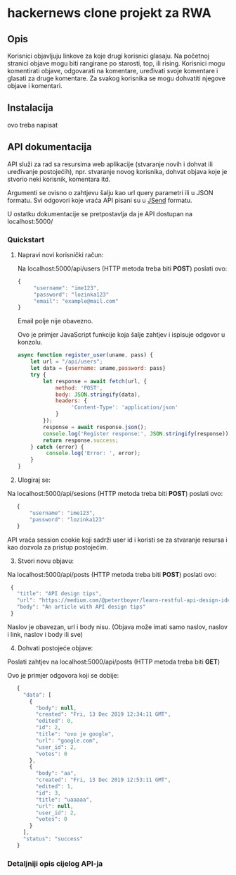 # hackernews clone projekt za RWA

## Opis

Korisnici objavljuju linkove za koje drugi korisnici glasaju. Na početnoj stranici objave mogu biti rangirane po starosti, top, ili rising. Korisnici mogu komentirati objave, odgovarati na komentare, uređivati svoje komentare i glasati za druge komentare. Za svakog korisnika se mogu dohvatiti njegove objave i komentari.

## Instalacija

ovo treba napisat

## API dokumentacija

API služi za rad sa resursima web aplikacije (stvaranje novih i dohvat ili uređivanje postojećih), npr. stvaranje novog korisnika, dohvat objava koje je stvorio neki korisnik, komentara itd.

Argumenti se ovisno o zahtjevu šalju kao url query parametri ili u JSON formatu. Svi odgovori koje vraća API pisani su u [JSend](https://github.com/omniti-labs/jsend) formatu.

U ostatku dokumentacije se pretpostavlja da je API dostupan na localhost:5000/

### Quickstart

1. Napravi novi korisnički račun:

   Na localhost:5000/api/users (HTTP metoda treba biti **POST**) poslati ovo:
   ```javascript
   {
     	"username": "ime123",
     	"password": "lozinka123"
     	"email": "example@mail.com"
   }
   ```

   Email polje nije obavezno.

   Ovo je primjer JavaScript funkcije koja šalje zahtjev i ispisuje odgovor u konzolu.
   ```javascript
   async function register_user(uname, pass) {
	   let url = "/api/users";
	   let data = {username: uname,password: pass}
	   try {
		   let response = await fetch(url, {
			   method: 'POST',
			   body: JSON.stringify(data),
			   headers: {
			   		'Content-Type': 'application/json'
			   }
		   });
		   response = await response.json();
		   console.log('Register response:', JSON.stringify(response));
		   return response.success;
	   } catch (error) {
	   		console.log('Error: ', error);
	   }
   }
   ```

2. Ulogiraj se:

 Na localhost:5000/api/sesions (HTTP metoda treba biti **POST**) poslati ovo:
 ```javascript
	{
		"username": "ime123",
		"password": "lozinka123"
	}
 ```

 API vraća session cookie koji sadrži user id i koristi se za stvaranje resursa i kao dozvola za pristup postojećim.
 
3. Stvori novu objavu:

 Na localhost:5000/api/posts (HTTP metoda treba biti **POST**) poslati ovo:
 ```javascript
  {
  	"title": "API design tips",
  	"url": "https://medium.com/@petertboyer/learn-restful-api-design-ideals-c5ec915a430f?"
  	"body": "An article with API design tips"
  }
 ```
 
 Naslov je obavezan, url i body nisu. (Objava može imati samo naslov, naslov i link, naslov i body ili sve)

4. Dohvati postojeće objave:

 Poslati zahtjev na localhost:5000/api/posts (HTTP metoda treba biti **GET**)

 Ovo je primjer odgovora koji se dobije:
 ```javascript
	{
	  "data": [
	    {
	      "body": null,
	      "created": "Fri, 13 Dec 2019 12:34:11 GMT",
	      "edited": 0,
	      "id": 2,
	      "title": "ovo je google",
	      "url": "google.com",
	      "user_id": 2,
	      "votes": 0
	    },
	    {
	      "body": "aa",
	      "created": "Fri, 13 Dec 2019 12:53:11 GMT",
	      "edited": 1,
	      "id": 3,
	      "title": "uaaaaa",
	      "url": null,
	      "user_id": 2,
	      "votes": 0
	    }
	  ],
	  "status": "success"
	}
 ```
 
### Detaljniji opis cijelog API-ja
